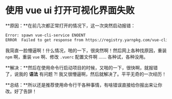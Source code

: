 # 使用 vue ui 打开可视化界面失败

**原因：**在前几次都正常打开的情况下，这一次突然启动报错：

```xml
Error: spawn vue-cli-service ENOENT
ERROR  Failed to get response from https://registry.yarnpkg.com/vue-cli-version-marker
```

我简直一脸懵逼啊！什么情况，啪的一下，很突然啊！然后网上各种找原因，重装 `npm` 啊，重装 `vue` 啊、修改 `.vuerc` 配置文件啊 ...... 各种试，各种没用。

**解决：**然后在使用命令行启动项目的时候，又啪的一下，很快啊，就报错了，说我的 **语法** 有问题 ?! 我又很懵逼啊，然后就解决了。平平无奇的一次经历！

**总结：**所以还是推荐使用命令行干各种事情，有啥错误直接给你报出来让你改。好了告辞！